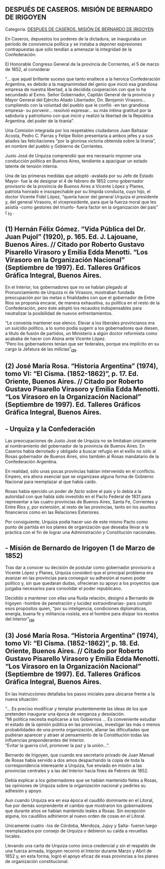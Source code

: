 ## DESPUÉS DE CASEROS. MISIÓN DE BERNARDO DE IRIGOYEN

Categoría: [DESPUES DE CASEROS. MISIÓN DE BERNARDO DE IRIGOYEN](http://descubrircorrientes.com.ar/2012/index.php/3402-historia-desde-1814-hasta-la-guerra-de-la-triple-alianza/de-beron-de-astrada-a-latorre-guerra-contra-la-dictadura-rosista-1837-1852/despues-de-caseros-mision-de-bernardo-de-irigoyen)

En Caseros, depuestos los poderes de la dictadura, se inauguraba un período de convivencia política y se instaba a deponer expresiones contrapuestas que sólo tendían a amenazar la integridad de la Confederación.

El Honorable Congreso General de la provincia de Corrientes, el 5 de marzo de 1852, al considerar

“... que aquel brillante suceso que tanto enaltece a la heroica Confederación Argentina, es debido a la magnanimidad del genio que inició esa grandiosa empresa de nuestra libertad, a la decidida cooperación con que lo ha secundado al Exmo. Señor Gobernador, Capitán General de la provincia y Mayor General del Ejército Aliado Libertador, Dn. Benjamín Virasoro... cumpliendo con la voluntad del pueblo que le confió -en tan grandiosa empresa- su porvenir... resolvió expresar... su más íntima gratitud por la sabiduría y patriotismo con que inició y realizó la libertad de la República Argentina. del poder de la tiranía”.

Una Comisión integrada por los respetables ciudadanos Juan Baltazar Acosta, Pedro C. Parras y Felipe Rolón presentaría a ambos jefes y a sus aliados las felicitaciones “por la gloriosa victoria obtenida sobre la tiranía”, en nombre del pueblo y Gobierno de Corrientes.

Justo José de Urquiza comprendió que era necesario imponer una conducción política en Buenos Aires, tendiente a apaciguar un estado latente de tensión interna.

Una de las primeras medidas que adoptó -avalada por su Jefe de Estado Mayor- fue la de designar el 4 de febrero de 1852 como gobernador provisorio de la provincia de Buenos Aires a Vicente López y Planes, patriota honrado e insospechable por su límpida conducta, cuyo hijo, el doctor Vicente Fidel López, “quería hacer del general Urquiza el presidente y, del general Virasoro, el vicepresidente, para que la fuerza moral que les asistía -como gestores del triunfo- fuera factor en la organización del país” ( <sub><strong><span><span>1 )</span></span></strong></sub> .

## **(1)** Hernán Félix Gómez. “Vida Pública del Dr. Juan Pujol” (1920), p. 165. Ed. J. Lajouane, Buenos Aires. // Citado por Roberto Gustavo Pisarello Virasoro y Emilia Edda Menotti. “Los Virasoro en la Organización Nacional” (Septiembre de 1997). Ed. Talleres Gráficos Gráfica Integral, Buenos Aires.

En el Interior, los gobernadores que no se habían plegado al Pronunciamiento de Urquiza ni de Virasoro, mostraban fundada preocupación por las metas o finalidades con que el gobernador de Entre Ríos se proponía encarar, de manera exhaustiva, su política en el resto de la Confederación, pero éste adoptó los recaudos indispensables para neutralizar la posibilidad de nuevos enfrentamientos.

“Le convenía mantener ese elenco. Elevar a los liberales provincianos era un suicidio político, a lo sumo podía sugerir a los gobernadores que diesen, a título de fusión de partidos, un Ministerio a algún doctor reformista como acababa de hacer con Alsina ante Vicente López.  
“Pero los gobernadores tenían que ser federales, porque era implícito en su cargo la Jefatura de las milicias”<sub><strong>(2)</strong></sub>.

## **(2)** José María Rosa. “Historia Argentina” (1974), tomo VI: “El Cisma. (1852-1862)”, p. 17. Ed. Oriente, Buenos Aires. // Citado por Roberto Gustavo Pisarello Virasoro y Emilia Edda Menotti. “Los Virasoro en la Organización Nacional” (Septiembre de 1997). Ed. Talleres Gráficos Gráfica Integral, Buenos Aires.

## **\- Urquiza y la Confederación**

Las preocupaciones de Justo José de Urquiza no se limitaban únicamente al nombramiento del gobernador de la provincia de Buenos Aires. En Caseros había derrotado y obligado a buscar refugio en el exilio no sólo al Rosas gobernador de Buenos Aires, sino también al Rosas mandatario de la Confederación Argentina.

En realidad, sólo unas pocas provincias habían intervenido en el conflicto. Empero, era ahora esencial que se organizase alguna forma de Gobierno Nacional para reemplazar al que había caído.

Rosas había ejercido un poder _de facto_ sobre el país y lo debía a la autoridad con que había sido investido en el Pacto Federal de 1831 para representar a las cuatro provincias de Buenos Aires, Santa Fe, Corrientes y Entre Ríos y, por extensión, al resto de las provincias, tanto en los asuntos financieros como en las Relaciones Exteriores.

Por consiguiente, Urquiza podía hacer uso de este mismo Pacto como punto de partida en los planes de organización que deseaba llevar a la práctica con el fin de lograr una Administración y Constitución nacionales.

## **\- Misión de Bernardo de Irigoyen (1 de Marzo de 1852)**

Tras dar a conocer su decisión de postular como gobernador provisorio a Vicente López y Planes, Urquiza consideró que el principal problema era avanzar en las provincias para conseguir su adhesión al nuevo poder politico y, sin que quedaran dudas, ofrecieran su apoyo a los proyectos que juzgaba necesarios para consolidar el poder republicano.

Decidido a mantener con ellas una fluida relación, designó a Bernardo de Irigoyen -hombre de penetración y lucidez extraordinarias- para cumplir esos propósitos quien, “por su inteligencia, condiciones diplomáticas, energía, buena fe y militancia rosista, era el hombre para disipar los recelos del Interior”<sub><strong>(3)</strong></sub>.

## **(3)** José María Rosa. “Historia Argentina” (1974), tomo VI: “El Cisma. (1852-1862)”, p. 18. Ed. Oriente, Buenos Aires. // Citado por Roberto Gustavo Pisarello Virasoro y Emilia Edda Menotti. “Los Virasoro en la Organización Nacional” (Septiembre de 1997). Ed. Talleres Gráficos Gráfica Integral, Buenos Aires.

En las Instrucciones detallaba los pasos iniciales para ubicarse frente a la nueva situación:

“... Es preciso modificar y templar prudentemente las ideas de los que pretenden inaugurar una época de venganza y desolación.  
“Mi política necesita explicarse a los Gobiernos ... Es conveniente estudiar el estado de la opinión pública en las provincias, investigar las más o menos probabilidades de una pronta organización, allanar las dificultades que pudieran aparecer y atraer al pensamiento de la Constitución todas las influencias preponderantes del Interior.  
“Evitar la guerra civil, promover la paz y la unión...”.

Bernardo de Irigoyen, que cuando era secretario privado de Juan Manuel de Rosas había servido a dos amos despachando la copia de toda la correspondencia interesante a Urquiza, fue enviado en misión a las provincias centrales y a las del Interior hacia fines de Febrero de 1852.

Debía explicar a los gobernadores que se habían mantenido fieles a Rosas, las opiniones de Urquiza sobre la organización nacional y pedirles su adhesión y apoyo.

Aun cuando Urquiza era en esa época el caudillo dominante en el Litoral, fue por demás sorprendente el cambio que mostraron los gobernadores que durante años se habían mantenido leales a Rosas. Sin excepción alguna, los caudillos adhirieron al nuevo orden de cosas en el Litoral.

Unicamente cuatro -los de Córdoba, Mendoza, Jujuy y Salta- fueron luego reemplazados por consejo de Urquiza o debieron su caída a revueltas locales.

Llevando una carta de Urquiza como única credencial y sin el respaldo de una fuerza armada, Irigoyen recorrió el Interior durante Marzo y Abril de 1852 y, en esta forma, logró el apoyo eficaz de esas provincias a los planes de organización constitucional.